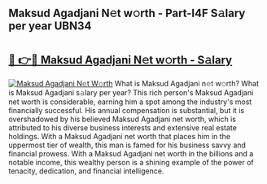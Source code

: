 ## Maksud Agadjani N𝚎t w𝚘rth - Part-I4F S𝚊lary per year UBN34

# <h2><a href="http://gc358ug.nevu.top/?p=Maksud+Agadjani">🔗 👉🔴 Maksud Agadjani N𝚎t w𝚘rth - S𝚊lary</a></h2>

[![Maksud Agadjani N𝚎t W𝚘rth](https://i.imgur.com/Oavwk0R.jpeg)](http://gc358ug.nevu.top/?p=Maksud+Agadjani)
What is Maksud Agadjani n𝚎t w𝚘rth? What is Maksud Agadjani s𝚊lary per year?
This rich person's Maksud Agadjani net worth is considerable, earning him a spot among the industry's most financially successful. His annual compensation is substantial, but it is overshadowed by his believed Maksud Agadjani net worth, which is attributed to his diverse business interests and extensive real estate holdings. With a Maksud Agadjani net worth that places him in the uppermost tier of wealth, this man is famed for his business savvy and financial prowess. With a Maksud Agadjani net worth in the billions and a notable income, this wealthy person is a shining example of the power of tenacity, dedication, and financial intelligence.
